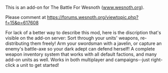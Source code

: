 This is an add-on for The Battle For Wesnoth (www.wesnoth.org).

Please comment at https://forums.wesnoth.org/viewtopic.php?f=15&p=617608

For lack of a better way to describe this mod, here is the discription that's visible on the add-on server:
Sort through your units' weapons, re-distributing them freely! Arm your swordsman with a javelin, or capture an enemy's battle-axe so your dark adept can defend herself! A complete weapon inventory system that works with all default factions, and many add-on units as well. Works in both multiplayer and campaigns--just right-click a unit to get started!
